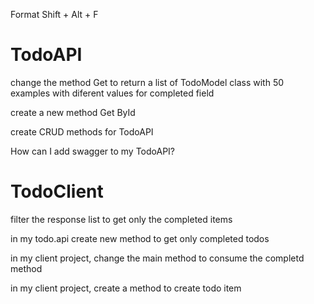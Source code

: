 Format 
Shift + Alt + F

# TodoAPI

change the method Get to return a list of TodoModel class with 50 examples with diferent values for completed field

create a new method Get ById

create CRUD methods for TodoAPI

How can I add swagger to my TodoAPI?

# TodoClient
filter the response list to get only the completed items

in my todo.api create new method to get only completed todos

in my client project, change the main method to consume the completd method

in my client project, create a method to create todo item